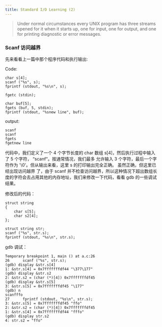 ```yaml
---
title: Standard I/O Learning (2)
---
```


> Under  normal circumstances every UNIX program has three streams opened for it when it starts up, one for input, one for output,  and one for printing diagnostic or error messages.

### Scanf 访问越界

先来看看上一篇中那个程序代码和执行输出:

Code:

	char s[4];
	scanf ("%s", s); 
	fprintf (stdout, "%s\n", s); 
	
	fgetc (stdin);
	
	char buf[5];
	fgets (buf, 5, stdin);
	fprintf (stdout, "%snew line", buf);

output:

	scanf
	scanf
	fgets
	fgetnew line

代码中，我们定义了一个 4 个字节长度的 char 数组 s[4]，然后执行过程中输入了 5 个字符， “scanf“。按通常情况，我们最多
允许输入 3 个字符，最后一个字符作为 '\0'。但从输出来看，这里 s 的打印输出完全正确。 虽然正确，但这里已经出现访问越界
了，由于 scanf 并不检查访问越界，所以这种情况下超出数组长度的字符会去占用其他的内存地址，我们来修改一下代码，看看 gdb 的一些调试结果。

修改后的代码：

	struct string
	{	
		char s[5];
		char s2[4];
	};

	struct string str;
	scanf ("%s", str.s);
	fprintf (stdout, "%s\n", str.s);

gdb 调试：

	Temporary breakpoint 1, main () at a.c:26
	26		scanf ("%s", str.s);
	(gdb) display &str.s[4]
	1: &str.s[4] = 0x7fffffffdf44 "\377\177"
	(gdb) display &str.s2
	2: &str.s2 = (char (*)[4]) 0x7fffffffdf45
	(gdb) display &str.s[5]
	3: &str.s[5] = 0x7fffffffdf45 "\177"
	(gdb) n
	scanfffo
	27		fprintf (stdout, "%s\n", str.s);
	3: &str.s[5] = 0x7fffffffdf45 "ffo"
	2: &str.s2 = (char (*)[4]) 0x7fffffffdf45
	1: &str.s[4] = 0x7fffffffdf44 "fffo"
	(gdb) display str.s2
	4: str.s2 = "ffo"


